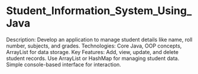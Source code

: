 # Student_Information_System_Using_Java
Description: Develop an application to manage student details like name, roll number, subjects, and grades.
Technologies: Core Java, OOP concepts, ArrayList for data storage.
Key Features:
Add, view, update, and delete student records.
Use ArrayList or HashMap for managing student data.
Simple console-based interface for interaction.
